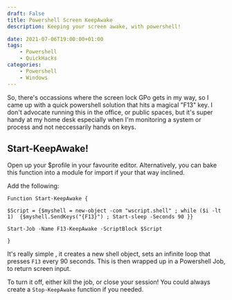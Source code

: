 ```yaml
---
draft: False
title: Powershell Screen KeepAwake
description: Keeping your screen awake, with powershell!

date: 2021-07-06T19:00:00+01:00
tags: 
    - Powershell
    - QuickHacks
categories:
    - Powershell
    - Windows
---
```

So, there's occassions where the screen lock GPo gets in my way, so I came up with a quick powershell solution that hits a magical "F13" key.
I don't advocate running this in the office, or public spaces, but it's super handy at my home desk especially when I'm monitoring a system or process and not neccessarily hands on keys.

## Start-KeepAwake!

Open up your $profile in your favourite editor. Alternatively, you can bake this function into a module for import if your that way inclined.

Add the following:
```
Function Start-KeepAwake {

$Script = {$myshell = new-object -com "wscript.shell" ; while ($i -lt 1)  {$myshell.SendKeys("{F13}") ; Start-sleep -Seconds 90 }}

Start-Job -Name F13-KeepAwake -ScriptBlock $Script

}
```
It's really simple , it creates a new shell object, sets an infinite loop that presses `F13` every 90 seconds. This is then wrapped up in a Powershell Job, to return screen input.

To turn it off, either kill the job, or close your session! You could always create a `Stop-KeepAwake` function if you needed.